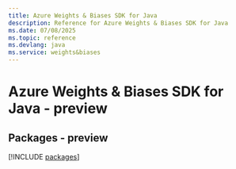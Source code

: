```yaml
---
title: Azure Weights & Biases SDK for Java
description: Reference for Azure Weights & Biases SDK for Java
ms.date: 07/08/2025
ms.topic: reference
ms.devlang: java
ms.service: weights&biases
---
```

# Azure Weights & Biases SDK for Java - preview
## Packages - preview
[!INCLUDE [packages](weights-&-biases-index.md)]